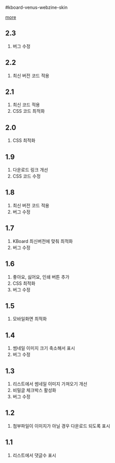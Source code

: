 #kboard-venus-webzine-skin

[more](https://www.cosmosfarm.com/wpstore/product/kboard-venus-webzine-skin)

2.3
----------------------------------

  1. 버그 수정


2.2
----------------------------------

  1. 최신 버전 코드 적용


2.1
----------------------------------

  1. 최신 코드 적용
  2. CSS 코드 최적화


2.0
----------------------------------

  1. CSS 최적화
  

1.9
----------------------------------

  1. 다운로드 링크 개선
  2. CSS 코드 수정


1.8
----------------------------------

  1. 최신 버전 코드 적용
  2. 버그 수정


1.7
----------------------------------

  1. KBoard 최신버전에 맞춰 최적화
  2. 버그 수정


1.6
----------------------------------

  1. 좋아요, 싫어요, 인쇄 버튼 추가
  2. CSS 최적화
  3. 버그 수정


1.5
----------------------------------

  1. 모바일화면 최적화


1.4
----------------------------------

  1. 썸네일 이미지 크기 축소해서 표시
  2. 버그 수정


1.3
----------------------------------

  1. 리스트에서 썸네일 이미지 가져오기 개선
  2. 비밀글 체크박스 활성화
  3. 버그 수정


1.2
----------------------------------

  1. 첨부파일이 이미지가 아닐 경우 다운로드 되도록 표시


1.1
----------------------------------

  1. 리스트에서 댓글수 표시

